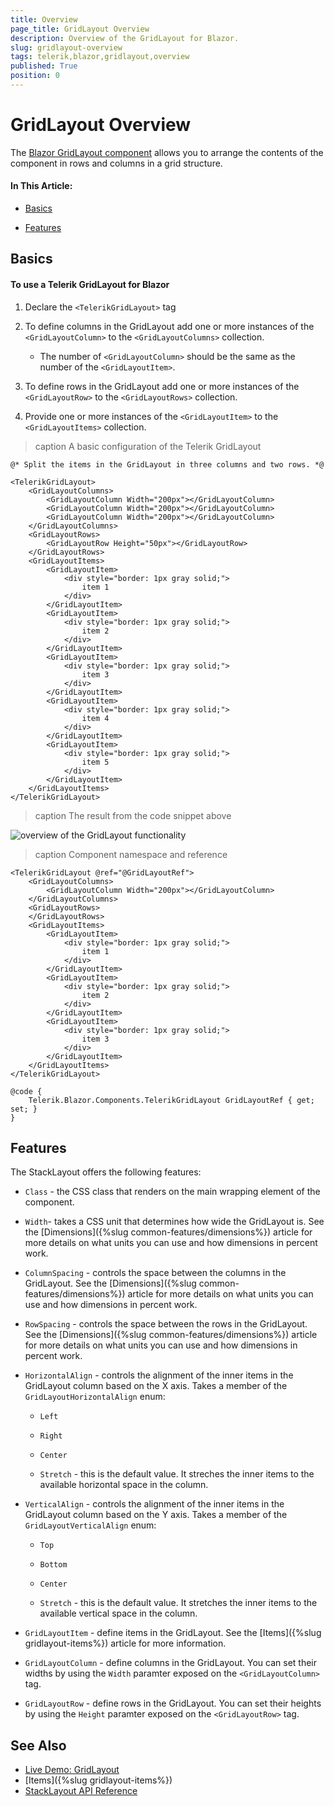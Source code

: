 ```yaml
---
title: Overview
page_title: GridLayout Overview
description: Overview of the GridLayout for Blazor.
slug: gridlayout-overview
tags: telerik,blazor,gridlayout,overview
published: True
position: 0
---
```


# GridLayout Overview

The <a href="https://www.telerik.com/blazor-ui/gridlayout" target="_blank">Blazor GridLayout component</a> allows you to arrange the contents of the component in rows and columns in a grid structure. 

#### In This Article:

* [Basics](#basics)

* [Features](#features)

## Basics

#### To use a Telerik GridLayout for Blazor

1. Declare the `<TelerikGridLayout>` tag 

1. To define columns in the GridLayout add one or more instances of the `<GridLayoutColumn>` to the `<GridLayoutColumns>` collection.

    * The number of `<GridLayoutColumn>` should be the same as the number of the `<GridLayoutItem>`.
    
1. To define rows in the GridLayout add one or more instances of the `<GridLayoutRow>` to the `<GridLayoutRows>` collection.

1. Provide one or more instances of the `<GridLayoutItem>` to the `<GridLayoutItems>` collection.

>caption A basic configuration of the Telerik GridLayout

````CSHTML
@* Split the items in the GridLayout in three columns and two rows. *@

<TelerikGridLayout>
    <GridLayoutColumns>
        <GridLayoutColumn Width="200px"></GridLayoutColumn>
        <GridLayoutColumn Width="200px"></GridLayoutColumn>
        <GridLayoutColumn Width="200px"></GridLayoutColumn>
    </GridLayoutColumns>
    <GridLayoutRows>
        <GridLayoutRow Height="50px"></GridLayoutRow>
    </GridLayoutRows>
    <GridLayoutItems>
        <GridLayoutItem>
            <div style="border: 1px gray solid;">
                item 1
            </div>
        </GridLayoutItem>
        <GridLayoutItem>
            <div style="border: 1px gray solid;">
                item 2
            </div>
        </GridLayoutItem>
        <GridLayoutItem>
            <div style="border: 1px gray solid;">
                item 3
            </div>
        </GridLayoutItem>
        <GridLayoutItem>
            <div style="border: 1px gray solid;">
                item 4
            </div>
        </GridLayoutItem>
        <GridLayoutItem>
            <div style="border: 1px gray solid;">
                item 5
            </div>
        </GridLayoutItem>
    </GridLayoutItems>
</TelerikGridLayout>
````

>caption The result from the code snippet above

![overview of the GridLayout functionality](images/gridlayout-overview-basic-example.png121)


>caption Component namespace and reference

````CSHTML
<TelerikGridLayout @ref="@GridLayoutRef">
    <GridLayoutColumns>
        <GridLayoutColumn Width="200px"></GridLayoutColumn>
    </GridLayoutColumns>
    <GridLayoutRows>
    </GridLayoutRows>
    <GridLayoutItems>
        <GridLayoutItem>
            <div style="border: 1px gray solid;">
                item 1
            </div>
        </GridLayoutItem>
        <GridLayoutItem>
            <div style="border: 1px gray solid;">
                item 2
            </div>
        </GridLayoutItem>
        <GridLayoutItem>
            <div style="border: 1px gray solid;">
                item 3
            </div>
        </GridLayoutItem>
    </GridLayoutItems>
</TelerikGridLayout>

@code {
    Telerik.Blazor.Components.TelerikGridLayout GridLayoutRef { get; set; }
}
````


## Features

The StackLayout offers the following features:

* `Class` - the CSS class that renders on the main wrapping element of the component.

* `Width`- takes a CSS unit that determines how wide the GridLayout is. See the [Dimensions]({%slug common-features/dimensions%}) article for more details on what units you can use and how dimensions in percent work.

* `ColumnSpacing` - controls the space between the columns in the GridLayout. See the [Dimensions]({%slug common-features/dimensions%}) article for more details on what units you can use and how dimensions in percent work.

* `RowSpacing` - controls the space between the rows in the GridLayout. See the [Dimensions]({%slug common-features/dimensions%}) article for more details on what units you can use and how dimensions in percent work.

* `HorizontalAlign` - controls the alignment of the inner items in the GridLayout column based on the X axis. Takes a member of the `GridLayoutHorizontalAlign` enum:

    * `Left`
    
    * `Right`
    
    * `Center`
    
    * `Stretch` - this is the default value. It streches the inner items to the available horizontal space in the column.

* `VerticalAlign` - controls the alignment of the inner items in the GridLayout column based on the Y axis. Takes a member of the `GridLayoutVerticalAlign` enum:

    * `Top`
    
    * `Bottom`
    
    * `Center`
    
    * `Stretch` - this is the default value. It stretches the inner items to the available vertical space in the column. 
    
* `GridLayoutItem` - define items in the GridLayout. See the [Items]({%slug gridlayout-items%}) article for more information. 

* `GridLayoutColumn` - define columns in the GridLayout. You can set their widths by using the `Width` paramter exposed on the `<GridLayoutColumn>` tag.

* `GridLayoutRow` - define rows in the GridLayout. You can set their heights by using the `Height` paramter exposed on the `<GridLayoutRow>` tag.

## See Also

  * [Live Demo: GridLayout](https://demos.telerik.com/blazor-ui/gridlayout/overview)
  * [Items]({%slug gridlayout-items%})
  * [StackLayout API Reference](https://docs.telerik.com/blazor-ui/api/Telerik.Blazor.Components.TelerikGridLayout)
